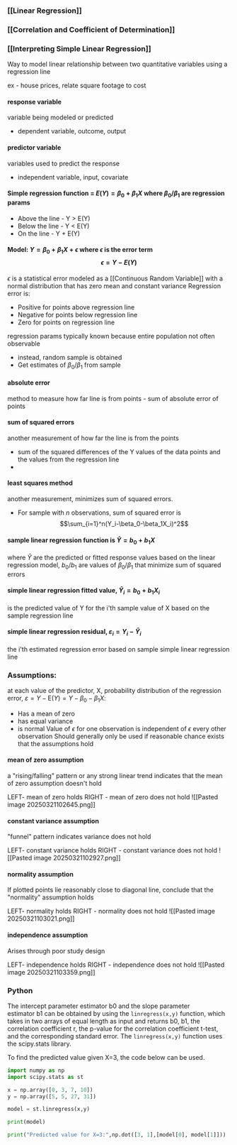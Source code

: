 ### [[Linear Regression]]
### [[Correlation and Coefficient of Determination]]
### [[Interpreting Simple Linear Regression]]


Way to model linear relationship between two quantitative variables using a regression line

ex - house prices, relate square footage to cost



#### response variable
variable being modeled or predicted
- dependent variable, outcome, output
#### predictor variable
variables used to predict the response
- independent variable, input, covariate

#### Simple regression function = $E(Y) = \beta_0 + \beta_1X$ where $\beta_0/\beta_1$ are regression params
- Above the line - Y > E(Y)
- Below the line - Y < E(Y)
- On the line - Y + E(Y)
#### Model: $Y=\beta_0+\beta_1X+\epsilon$ where $\epsilon$ is the error term $$\epsilon=Y-E(Y)$$
$\epsilon$ is a statistical error modeled as a [[Continuous Random Variable]] with a normal distribution that has zero mean and constant variance
Regression error is:
- Positive for points above regression line
- Negative for points below regression line
- Zero for points on regression line


regression params typically known because entire population not often observable
- instead, random sample is obtained
- Get estimates of $\beta_0/\beta_1$ from sample
#### absolute error
method to measure how far line is from points - sum of absolute error of points


#### sum of squared errors
another measurement of how far the line is from the points
- sum of the squared differences of the Y values of the data points and the values from the regression line
-
#### least squares method
another measurement, minimizes sum of squared errors. 
- For sample with $n$ observations, sum of squared error is $$\sum_{i=1}^n(Y_i-\beta_0-\beta_1X_i)^2$$
#### sample linear regression function is $\hat{Y} = b_0+b_1X$ 
where $\hat{Y}$ are the predicted or fitted response values based on the linear regression model, $b_0/b_1$ are values of $\beta_0 /\beta_1$ that minimize sum of squared errors

#### simple linear regression fitted value, $\hat{Y}_i = b_0 + b_1 X_i$
is the predicted value of Y for the i'th sample value of X based on the sample regression line

#### simple linear regression residual, $\varepsilon_i = Y_i - \hat{Y}_i$
the i'th estimated regression error based on sample simple linear regression line

### Assumptions:
at each value of the predictor, X, probability distribution of the regression error, $\varepsilon = Y - \mathrm{E}(Y) = Y -  \beta_0 - \beta_1 X$:
- Has a mean of zero
- has equal variance
- is normal
Value of $\epsilon$ for one observation is independent of $\epsilon$ every other observation
Should generally only be used if reasonable chance exists that the assumptions hold

#### mean of zero assumption
a "rising/falling" pattern or any strong linear trend indicates that the mean of zero assumption doesn't hold

LEFT- mean of zero holds    RIGHT - mean of zero does not hold
![[Pasted image 20250321102645.png]]

#### constant variance assumption
"funnel" pattern indicates variance does not hold

LEFT- constant variance holds    RIGHT - constant variance does not hold
![[Pasted image 20250321102927.png]]

#### normality assumption
If plotted points lie reasonably close to diagonal line, conclude that the "normality" assumption holds

LEFT- normality holds    RIGHT - normality does not hold
![[Pasted image 20250321103021.png]]

#### independence assumption
Arises through poor study design

LEFT- independence holds    RIGHT - independence does not hold
![[Pasted image 20250321103359.png]]



### Python
The intercept parameter estimator b0 and the slope parameter estimator b1 can be obtained by using the `linregress(x,y)` function, which takes in two arrays of equal length as input and returns b0, b1, the correlation coefficient r, the p-value for the correlation coefficient t-test, and the corresponding standard error. The `linregress(x,y)` function uses the scipy.stats library.

To find the predicted value given X=3, the code below can be used.
```python
import numpy as np
import scipy.stats as st

x = np.array([0, 3, 7, 10])
y = np.array([5, 5, 27, 31])

model = st.linregress(x,y)

print(model)

print("Predicted value for X=3:",np.dot([3, 1],[model[0], model[1]]))
```
